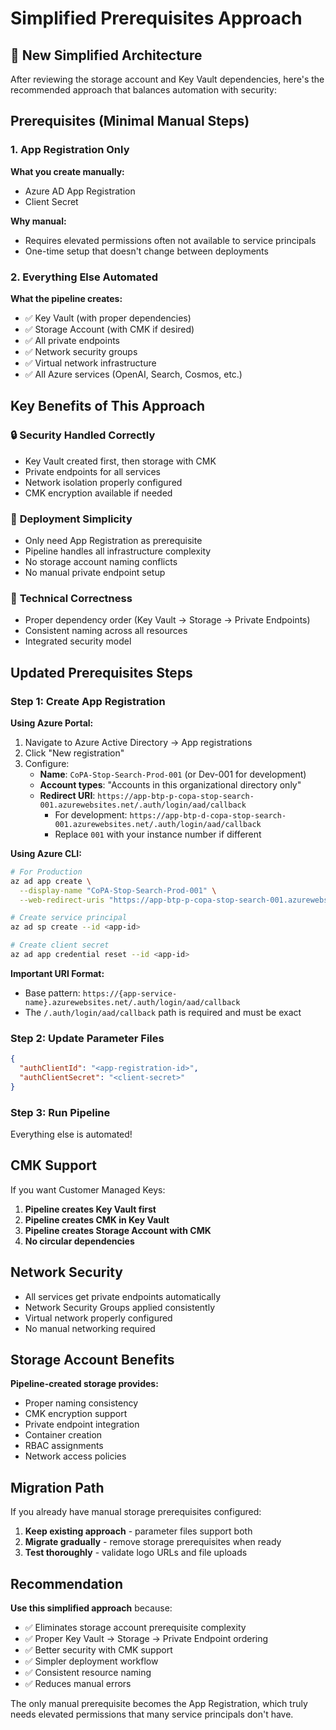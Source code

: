 # Simplified Prerequisites Approach

## 🎯 New Simplified Architecture

After reviewing the storage account and Key Vault dependencies, here's the recommended approach that balances automation with security:

## Prerequisites (Minimal Manual Steps)

### 1. App Registration Only
**What you create manually:**
- Azure AD App Registration
- Client Secret

**Why manual:**
- Requires elevated permissions often not available to service principals
- One-time setup that doesn't change between deployments

### 2. Everything Else Automated
**What the pipeline creates:**
- ✅ Key Vault (with proper dependencies)
- ✅ Storage Account (with CMK if desired)
- ✅ All private endpoints
- ✅ Network security groups
- ✅ Virtual network infrastructure
- ✅ All Azure services (OpenAI, Search, Cosmos, etc.)

## Key Benefits of This Approach

### 🔒 **Security Handled Correctly**
- Key Vault created first, then storage with CMK
- Private endpoints for all services
- Network isolation properly configured
- CMK encryption available if needed

### 🚀 **Deployment Simplicity**
- Only need App Registration as prerequisite
- Pipeline handles all infrastructure complexity
- No storage account naming conflicts
- No manual private endpoint setup

### 🔧 **Technical Correctness**
- Proper dependency order (Key Vault → Storage → Private Endpoints)
- Consistent naming across all resources
- Integrated security model

## Updated Prerequisites Steps

### Step 1: Create App Registration

**Using Azure Portal:**
1. Navigate to Azure Active Directory → App registrations
2. Click "New registration"
3. Configure:
   - **Name**: `CoPA-Stop-Search-Prod-001` (or Dev-001 for development)
   - **Account types**: "Accounts in this organizational directory only"
   - **Redirect URI**: `https://app-btp-p-copa-stop-search-001.azurewebsites.net/.auth/login/aad/callback`
     - For development: `https://app-btp-d-copa-stop-search-001.azurewebsites.net/.auth/login/aad/callback`
     - Replace `001` with your instance number if different

**Using Azure CLI:**
```bash
# For Production
az ad app create \
  --display-name "CoPA-Stop-Search-Prod-001" \
  --web-redirect-uris "https://app-btp-p-copa-stop-search-001.azurewebsites.net/.auth/login/aad/callback"

# Create service principal
az ad sp create --id <app-id>

# Create client secret
az ad app credential reset --id <app-id>
```

**Important URI Format:**
- Base pattern: `https://{app-service-name}.azurewebsites.net/.auth/login/aad/callback`
- The `/.auth/login/aad/callback` path is required and must be exact

### Step 2: Update Parameter Files
```json
{
  "authClientId": "<app-registration-id>",
  "authClientSecret": "<client-secret>"
}
```

### Step 3: Run Pipeline
Everything else is automated!

## CMK Support

If you want Customer Managed Keys:

1. **Pipeline creates Key Vault first**
2. **Pipeline creates CMK in Key Vault**
3. **Pipeline creates Storage Account with CMK**
4. **No circular dependencies**

## Network Security

- All services get private endpoints automatically
- Network Security Groups applied consistently
- Virtual network properly configured
- No manual networking required

## Storage Account Benefits

**Pipeline-created storage provides:**
- Proper naming consistency
- CMK encryption support
- Private endpoint integration
- Container creation
- RBAC assignments
- Network access policies

## Migration Path

If you already have manual storage prerequisites configured:

1. **Keep existing approach** - parameter files support both
2. **Migrate gradually** - remove storage prerequisites when ready
3. **Test thoroughly** - validate logo URLs and file uploads

## Recommendation

**Use this simplified approach** because:
- ✅ Eliminates storage account prerequisite complexity
- ✅ Proper Key Vault → Storage → Private Endpoint ordering
- ✅ Better security with CMK support
- ✅ Simpler deployment workflow
- ✅ Consistent resource naming
- ✅ Reduces manual errors

The only manual prerequisite becomes the App Registration, which truly needs elevated permissions that many service principals don't have.